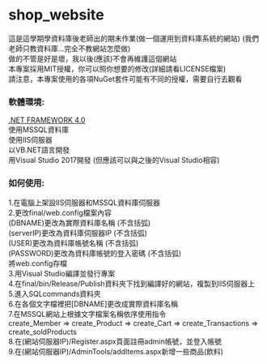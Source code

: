 # shop_website

這是這學期學資料庫後老師出的期末作業(做一個運用到資料庫系統的網站)  (我們老師只教資料庫...完全不教網站怎麼做)  
做的不管是好是壞，我以後(應該)不會再維護這個網站  
本專案採用MIT授權，你可以照你想要的修改(詳細請看LICENSE檔案)  
請注意，本專案使用的各項NuGet套件可能有不同的授權，需要自行去觀看  




### 軟體環境:  
[.NET FRAMEWORK 4.0](https://www.microsoft.com/zh-tw/download/details.aspx?id=17718)  
使用MSSQL資料庫  
使用IIS伺服器  
以VB.NET語言開發  
用Visual Studio 2017開發  (但應該可以與之後的Visual Studio相容)

### 如何使用:
1.在電腦上架設IIS伺服器和MSSQL資料庫伺服器  
2.更改final/web.config檔案內容  
(DBNAME)更改為實際資料庫名稱 (不含括弧)  
(serverIP)更改為資料庫伺服器IP (不含括弧)  
(USER)更改為資料庫帳號名稱 (不含括弧)  
(PASSWORD)更改為資料庫帳號的登入密碼 (不含括弧)  
將web.config存檔  
3.用Visual Studio編譯並發行專案  
4.在final/bin/Release/Publish資料夾下找到編譯好的網站，複製到IIS伺服器上  
5.進入SQLcommands資料夾  
6.在各個文字檔裡把[DBNAME]更改成實際資料庫名稱  
7.在MSSQL網站上根據文字檔案名稱依序使用指令  
create_Member => create_Product => create_Cart => create_Transactions => create_soldProducts  
8.在(網站伺服器IP)/Register.aspx頁面註冊admin帳號，並登入帳號  
9.在(網站伺服器IP)/AdminTools/addItems.aspx新增一些商品(飲料)